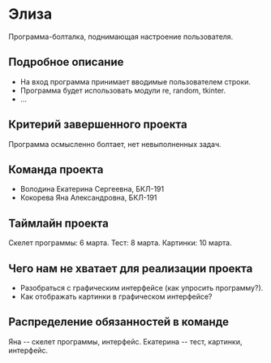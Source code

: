 # Элиза

Программа-болталка, поднимающая настроение пользователя.

## Подробное описание

- На вход программа принимает вводимые пользователем строки.
- Программа будет использовать модули re, random, tkinter.
- ...

## Критерий завершенного проекта

Программа осмысленно болтает, нет невыполненных задач.

## Команда проекта
- Володина Екатерина Сергеевна, БКЛ-191
- Кокорева Яна Александровна, БКЛ-191

## Таймлайн проекта

Скелет программы: 6 марта.
Тест: 8 марта.
Картинки: 10 марта.

## Чего нам не хватает для реализации проекта

- Разобраться с графическим интерфейсе (как упросить программу?).
- Как отображать картинки в графическом интерфейсе?

## Распределение обязанностей в команде

Яна -- скелет программы, интерфейс.
Екатерина -- тест, картинки, интерфейс.
